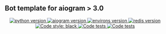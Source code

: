 ## Bot template for aiogram > 3.0

<p align="center">
    <a href="https://www.python.org/downloads/release/python-3110/">
            <img src="https://img.shields.io/badge/python-v3.11-informational" alt="python version">
    </a>
    <a href="https://pypi.org/project/aiogram/3.0.0b9/">
        <img src="https://img.shields.io/badge/aiogram-v3.0.0b9-informational" alt="aiogram version">
    </a>
    <a href="https://pypi.org/project/environs/9.5.0/">
        <img src="https://img.shields.io/badge/environs-v9.5.0-informational" alt="environs version">
    </a>
    <a href="https://pypi.org/project/redis/4.6.0/">
        <img src="https://img.shields.io/badge/redis-v4.6.0-informational" alt="redis version">
    </a>
    <a href="https://github.com/psf/black">
        <img alt="Code style: black" src="https://img.shields.io/badge/code%20style-black-black.svg">
    </a>
    <a href="https://github.com/rin-gil/aiogram-v3-template/actions/workflows/test.yml">
        <img src="https://github.com/rin-gil/aiogram-v3-template/actions/workflows/test.yml/badge.svg" alt="Code tests">
    </a>
    <a href="https://github.com/rin-gil/aiogram-v3-template/actions/workflows/codeql.yml">
        <img src="https://github.com/rin-gil/aiogram-v3-template/actions/workflows/codeql.yml/badge.svg" alt="Code tests">
    </a>
</p>
